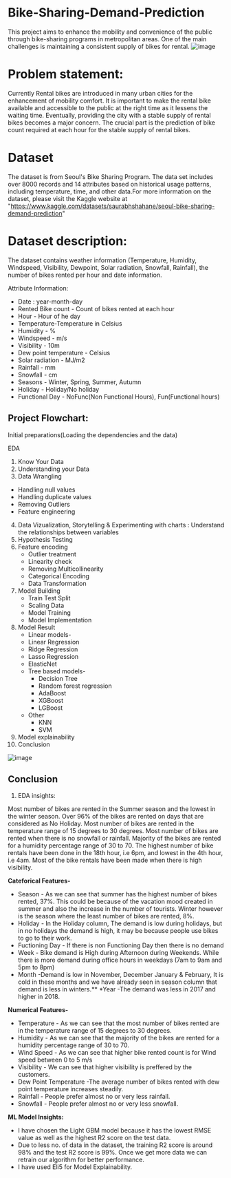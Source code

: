 # Bike-Sharing-Demand-Prediction
This project aims to enhance the mobility and convenience of the public through bike-sharing programs in metropolitan areas. One of the main challenges is maintaining a consistent supply of bikes for rental.
![image](https://user-images.githubusercontent.com/121234763/228830841-29d03322-0a3c-4c2b-9c98-19c2bf63c078.png)
# Problem statement:
Currently Rental bikes are introduced in many urban cities for the enhancement of mobility comfort. It is important to make the rental bike available and accessible to the public at the right time as it lessens the waiting time. Eventually, providing the city with a stable supply of rental bikes becomes a major concern. The crucial part is the prediction of bike count required at each hour for the stable supply of rental bikes.
# Dataset
The dataset is from Seoul's Bike Sharing Program. The data set includes over 8000 records and 14 attributes based on historical usage patterns, including temperature, time, and other data.For more information on the dataset, please visit the Kaggle website at 
"https://www.kaggle.com/datasets/saurabhshahane/seoul-bike-sharing-demand-prediction"
# Dataset description:
The dataset contains weather information (Temperature, Humidity, Windspeed, Visibility, Dewpoint, Solar radiation, Snowfall, Rainfall), the number of bikes rented per hour and date information.

Attribute Information:

* Date : year-month-day
* Rented Bike count - Count of bikes rented at each hour
* Hour - Hour of he day
* Temperature-Temperature in Celsius
* Humidity - %
* Windspeed - m/s
* Visibility - 10m
* Dew point temperature - Celsius
* Solar radiation - MJ/m2
* Rainfall - mm
* Snowfall - cm
* Seasons - Winter, Spring, Summer, Autumn
* Holiday - Holiday/No holiday
* Functional Day - NoFunc(Non Functional Hours), Fun(Functional hours)

## Project Flowchart:
Initial preparations(Loading the dependencies and the data)

EDA
1. Know Your Data
2. Understanding your Data
3. Data Wrangling
  * Handling null values
  * Handling duplicate values
  * Removing Outliers
  * Feature engineering

4. Data Vizualization, Storytelling & Experimenting with charts : Understand the relationships between variables
5. Hypothesis Testing
6. Feature encoding
    * Outlier treatment
    * Linearity check
    * Removing Multicollinearity
    * Categorical Encoding
    * Data Transformation
7. Model Building
    * Train Test Split
    * Scaling Data
    * Model Training
    * Model Implementation
8. Model Result 
    * Linear models-
     * Linear Regression
     * Ridge Regression
     * Lasso Regression
     * ElasticNet
   * Tree based models-
     * Decision Tree
     * Random forest regression
     * AdaBoost
     * XGBoost
     * LGBoost
   * Other
     * KNN
     * SVM
9. Model explainability
10. Conclusion

![image](https://user-images.githubusercontent.com/121234763/228838111-825a316d-39e7-4a6a-96ec-2ca3c7a01005.png)
## Conclusion
1. EDA insights:

Most number of bikes are rented in the Summer season and the lowest in the winter season.
Over 96% of the bikes are rented on days that are considered as No Holiday.
Most number of bikes are rented in the temperature range of 15 degrees to 30 degrees.
Most number of bikes are rented when there is no snowfall or rainfall.
Majority of the bikes are rented for a humidity percentage range of 30 to 70.
The highest number of bike rentals have been done in the 18th hour, i.e 6pm, and lowest in the 4th hour, i.e 4am.
Most of the bike rentals have been made when there is high visibility.

**Cateforical Features-**
* Season - As we can see that summer has the highest number of bikes rented, 37%. This could be because of the vacation mood created in summer and also the increase in the number of tourists. Winter however is the season where the least number of bikes are rented, 8%.
* Holiday - In the Holiday column, The demand is low during holidays, but in no holidays the demand is high, it may be because people use bikes to go to their work.
* Fuctioning Day - If there is non Functioning Day then there is no demand
* Week - Bike demand is High during Afternoon during Weekends.
         While there is more demand during office hours in weekdays (7am to 9am  and 5pm to 8pm)
* Month -Demand is low in November, December January & February, It is cold in these months and we have already seen in season column that demand is less in winters.**
*Year -The demand was less in 2017 and higher in 2018.

**Numerical Features-**
* Temperature - As we can see that the most number of bikes rented are in the temperature range of 15 degrees to 30 degrees.
* Humidity - As we can see that the majority of the bikes are rented for a humidity percentage range of 30 to 70.
* Wind Speed - As we can see that higher bike rented count is for Wind speed between 0 to 5 m/s
* Visibility - We can see that higher visibility is preffered by the customers.
* Dew Point Temperature -The average number of bikes rented with dew point temperature increases steadily.
* Rainfall - People prefer almost no or very less rainfall.
* Snowfall - People prefer almost no or very less snowfall.

**ML Model Insights:**
* I have chosen the Light GBM model because it has the lowest RMSE value as well as the highest R2 score on the test data.
* Due to less no. of data in the dataset, the training R2 score is around 98% and the test R2 score is 99%. Once we get more data we can retrain our algorithm for better performance.
* I have used Eli5 for Model Explainability.



